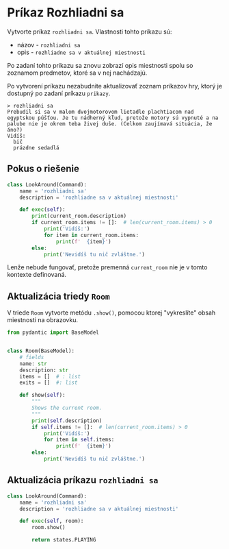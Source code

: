 # Príkaz Rozhliadni sa

Vytvorte príkaz `rozhliadni sa`. Vlastnosti tohto príkazu sú:

* názov - `rozhliadni sa `
* opis - `rozhliadne sa v aktuálnej miestnosti`

Po zadaní tohto príkazu sa znovu zobrazí opis miestnosti spolu so zoznamom predmetov, ktoré sa v nej nachádzajú.

Po vytvorení príkazu nezabudnite aktualizovať zoznam príkazov hry, ktorý je dostupný po zadaní príkazu `prikazy`.

```
> rozhliadni sa
Prebudil si sa v malom dvojmotorovom lietadle plachtiacom nad egyptskou púšťou. Je tu nádherný kľud, pretože motory sú vypnuté a na palube nie je okrem teba živej duše. (Celkom zaujímavá situácia, že áno?)
Vidíš:
  bič
  prázdne sedadlá
```

## Pokus o riešenie



```python
class LookAround(Command):
    name = 'rozhliadni sa'
    description = 'rozhliadne sa v aktuálnej miestnosti'

    def exec(self):
        print(current_room.description)
        if current_room.items != []:  # len(current_room.items) > 0
            print('Vidíš:')
            for item in current_room.items:
                print(f'  {item}')
        else:
            print('Nevidíš tu nič zvláštne.')
```

Lenže nebude fungovať, pretože premenná `current_room` nie je v tomto kontexte definovaná.


## Aktualizácia triedy `Room`

V triede `Room` vytvorte metódu `.show()`, pomocou ktorej "vykreslíte" obsah miestnosti na obrazovku.

```python
from pydantic import BaseModel


class Room(BaseModel):
    # fields
    name: str
    description: str
    items = []  # : list
    exits = []  #: list

    def show(self):
        """
        Shows the current room.
        """
        print(self.description)
        if self.items != []:  # len(current_room.items) > 0
            print('Vidíš:')
            for item in self.items:
                print(f'  {item}')
        else:
            print('Nevidíš tu nič zvláštne.')
```


## Aktualizácia príkazu `rozhliadni sa`

```python
class LookAround(Command):
    name = 'rozhliadni sa'
    description = 'rozhliadne sa v aktuálnej miestnosti'

    def exec(self, room):
        room.show()

        return states.PLAYING
```

